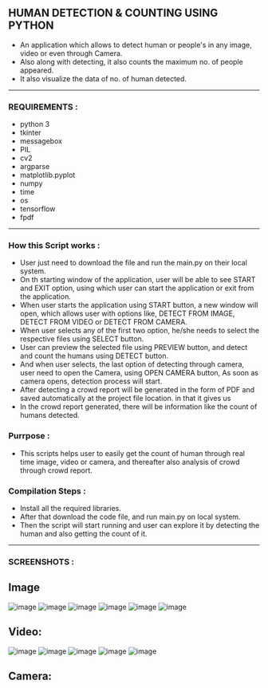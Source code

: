 ## HUMAN DETECTION & COUNTING USING PYTHON
- An application which allows to detect human or people's in any image, video or even through Camera.
- Also along with detecting, it also counts the maximum no. of people appeared.
- It also visualize the data of no. of human detected.

****

### REQUIREMENTS : 
- python 3
- tkinter
- messagebox
- PIL
- cv2
- argparse
- matplotlib.pyplot
- numpy
- time
- os
- tensorflow
- fpdf

****

### How this Script works :
- User just need to download the file and run the main.py on their local system.
- On th starting window of the application, user will be able to see START and EXIT option, using which user can start the application or exit from the application.
- When user starts the application using START button, a new window will open, which allows user with options like, DETECT FROM IMAGE, DETECT FROM VIDEO or DETECT FROM CAMERA.
- When user selects any of the first two option, he/she needs to select the respective files using SELECT button.
- User can preview the selected file using PREVIEW button, and detect and count the humans using DETECT button.
- And when user selects, the last option of detecting through camera, user need to open the Camera, using OPEN CAMERA button, As soon as camera opens, detection process will start.
- After detecting a crowd report will be generated in the form of PDF and saved automatically at the project file location. in that it gives us 
- In the crowd report generated, there will be information like the count of humans detected.

### Purrpose :
- This scripts helps user to easily get the count of human through real time image, video or camera, and thereafter also analysis of crowd through crowd report.

### Compilation Steps :
- Install all the required libraries.
- After that download the code file, and run main.py on local system.
- Then the script will start running and user can explore it by detecting the human and also getting the count of it.

****

### SCREENSHOTS :

## Image
![image](https://github.com/KrishnaSaiRadhesh/Human-detection-and-counting-using-python/assets/109035471/f79ec2f1-9aa7-4b5b-9044-d779757bb74c)
![image](https://github.com/KrishnaSaiRadhesh/Human-detection-and-counting-using-python/assets/109035471/4cf897aa-8fbf-403b-8806-991c531dfaa6)
![image](https://github.com/KrishnaSaiRadhesh/Human-detection-and-counting-using-python/assets/109035471/8cd1bdb0-ac65-45b6-bee4-0b6fe2b1f319)
![image](https://github.com/KrishnaSaiRadhesh/Human-detection-and-counting-using-python/assets/109035471/3b80b7ca-dc46-48fe-bad2-801cf329fd2d)
![image](https://github.com/KrishnaSaiRadhesh/Human-detection-and-counting-using-python/assets/109035471/1ce4ee8e-b13c-49bd-8a59-3d73b7cbb82c)
![image](https://github.com/KrishnaSaiRadhesh/Human-detection-and-counting-using-python/assets/109035471/a7412f95-390a-4b64-99ae-d3250c997499)

## Video:

![image](https://github.com/KrishnaSaiRadhesh/Human-detection-and-counting-using-python/assets/109035471/f250a5f7-d57a-4b8f-9649-182e4bb9db1f)
![image](https://github.com/KrishnaSaiRadhesh/Human-detection-and-counting-using-python/assets/109035471/35a59c1c-5299-4455-b8df-c816f5e93637)
![image](https://github.com/KrishnaSaiRadhesh/Human-detection-and-counting-using-python/assets/109035471/ea18f0fa-2229-492d-aeb9-05dad34142a7)
![image](https://github.com/KrishnaSaiRadhesh/Human-detection-and-counting-using-python/assets/109035471/202f02e7-0cc1-4c18-86a5-f21f8675a6d0)
![image](https://github.com/KrishnaSaiRadhesh/Human-detection-and-counting-using-python/assets/109035471/13afb6f6-25ae-49c3-bc68-b60d3994bfb0)

## Camera:








